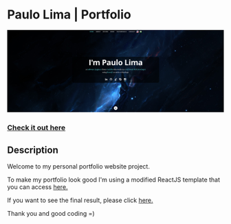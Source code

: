 # Paulo Lima | Portfolio
![ReactJS Resume Website](./static/media/readme.png?raw=true "ReactJS Resume Website")
### <a href="https://paulophlp.github.io/portfolio/">Check it out here</a> 

## Description
Welcome to my personal portfolio website project.

To make my portfolio look good I'm using a modified ReactJS template that you can access <a href="https://github.com/tbakerx/react-resume-template">here.</a>

If you want to see the final result, please click <a href="https://paulophlp.github.io/portfolio/">here.</a>

Thank you and good coding =)
